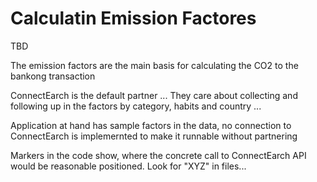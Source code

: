# Calculatin Emission Factores

TBD

The emission factors are the main basis for calculating the CO2 to the bankong transaction

ConnectEarch is the default partner ...
They care about collecting and following up in the factors by category, habits and country ...

Application at hand has sample factors in the data, no connection to ConnectEarch is implemernted to make it runnable without partnering

Markers in the code show, where the concrete call to ConnectEarch API would be reasonable positioned. Look for "XYZ" in files...